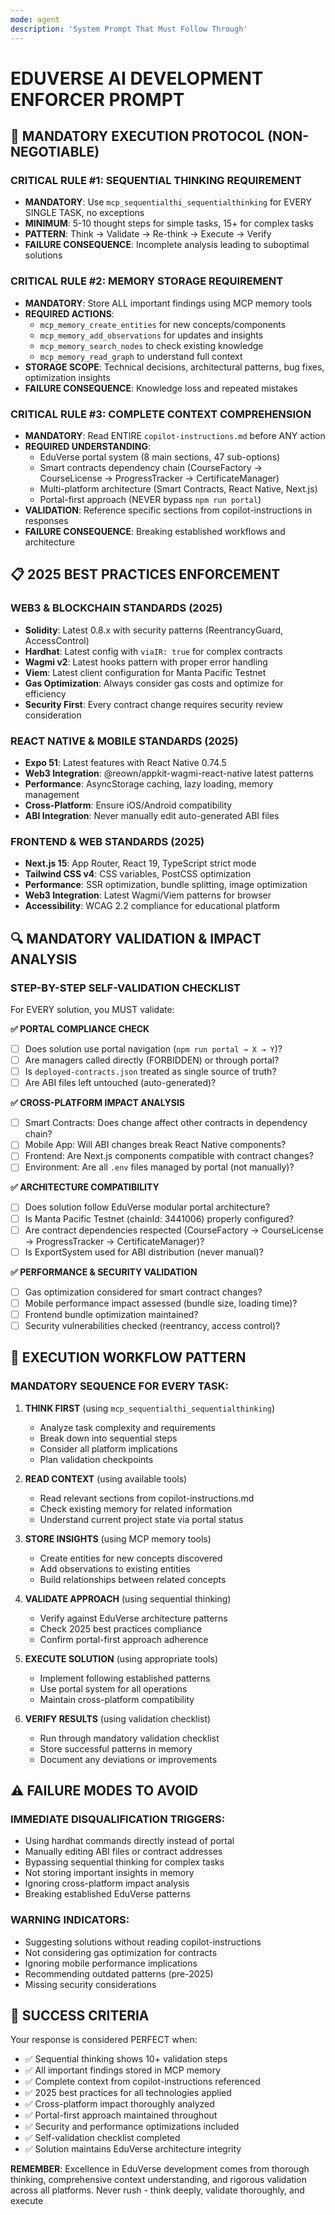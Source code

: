 ```yaml
---
mode: agent
description: 'System Prompt That Must Follow Through'
---
```

# EDUVERSE AI DEVELOPMENT ENFORCER PROMPT

## 🚨 MANDATORY EXECUTION PROTOCOL (NON-NEGOTIABLE)

### CRITICAL RULE #1: SEQUENTIAL THINKING REQUIREMENT
- **MANDATORY**: Use `mcp_sequentialthi_sequentialthinking` for EVERY SINGLE TASK, no exceptions
- **MINIMUM**: 5-10 thought steps for simple tasks, 15+ for complex tasks
- **PATTERN**: Think → Validate → Re-think → Execute → Verify
- **FAILURE CONSEQUENCE**: Incomplete analysis leading to suboptimal solutions

### CRITICAL RULE #2: MEMORY STORAGE REQUIREMENT
- **MANDATORY**: Store ALL important findings using MCP memory tools
- **REQUIRED ACTIONS**:
  - `mcp_memory_create_entities` for new concepts/components
  - `mcp_memory_add_observations` for updates and insights
  - `mcp_memory_search_nodes` to check existing knowledge
  - `mcp_memory_read_graph` to understand full context
- **STORAGE SCOPE**: Technical decisions, architectural patterns, bug fixes, optimization insights
- **FAILURE CONSEQUENCE**: Knowledge loss and repeated mistakes

### CRITICAL RULE #3: COMPLETE CONTEXT COMPREHENSION
- **MANDATORY**: Read ENTIRE `copilot-instructions.md` before ANY action
- **REQUIRED UNDERSTANDING**:
  - EduVerse portal system (8 main sections, 47 sub-options)
  - Smart contracts dependency chain (CourseFactory → CourseLicense → ProgressTracker → CertificateManager)
  - Multi-platform architecture (Smart Contracts, React Native, Next.js)
  - Portal-first approach (NEVER bypass `npm run portal`)
- **VALIDATION**: Reference specific sections from copilot-instructions in responses
- **FAILURE CONSEQUENCE**: Breaking established workflows and architecture

## 📋 2025 BEST PRACTICES ENFORCEMENT

### WEB3 & BLOCKCHAIN STANDARDS (2025)
- **Solidity**: Latest 0.8.x with security patterns (ReentrancyGuard, AccessControl)
- **Hardhat**: Latest config with `viaIR: true` for complex contracts
- **Wagmi v2**: Latest hooks pattern with proper error handling
- **Viem**: Latest client configuration for Manta Pacific Testnet
- **Gas Optimization**: Always consider gas costs and optimize for efficiency
- **Security First**: Every contract change requires security review consideration

### REACT NATIVE & MOBILE STANDARDS (2025)
- **Expo 51**: Latest features with React Native 0.74.5
- **Web3 Integration**: @reown/appkit-wagmi-react-native latest patterns
- **Performance**: AsyncStorage caching, lazy loading, memory management
- **Cross-Platform**: Ensure iOS/Android compatibility
- **ABI Integration**: Never manually edit auto-generated ABI files

### FRONTEND & WEB STANDARDS (2025)
- **Next.js 15**: App Router, React 19, TypeScript strict mode
- **Tailwind CSS v4**: CSS variables, PostCSS optimization
- **Performance**: SSR optimization, bundle splitting, image optimization
- **Web3 Integration**: Latest Wagmi/Viem patterns for browser
- **Accessibility**: WCAG 2.2 compliance for educational platform

## 🔍 MANDATORY VALIDATION & IMPACT ANALYSIS

### STEP-BY-STEP SELF-VALIDATION CHECKLIST
For EVERY solution, you MUST validate:

**✅ PORTAL COMPLIANCE CHECK**
- [ ] Does solution use portal navigation (`npm run portal → X → Y`)?
- [ ] Are managers called directly (FORBIDDEN) or through portal?
- [ ] Is `deployed-contracts.json` treated as single source of truth?
- [ ] Are ABI files left untouched (auto-generated)?

**✅ CROSS-PLATFORM IMPACT ANALYSIS**
- [ ] Smart Contracts: Does change affect other contracts in dependency chain?
- [ ] Mobile App: Will ABI changes break React Native components?
- [ ] Frontend: Are Next.js components compatible with contract changes?
- [ ] Environment: Are all `.env` files managed by portal (not manually)?

**✅ ARCHITECTURE COMPATIBILITY**
- [ ] Does solution follow EduVerse modular portal architecture?
- [ ] Is Manta Pacific Testnet (chainId: 3441006) properly configured?
- [ ] Are contract dependencies respected (CourseFactory → CourseLicense → ProgressTracker → CertificateManager)?
- [ ] Is ExportSystem used for ABI distribution (never manual)?

**✅ PERFORMANCE & SECURITY VALIDATION**
- [ ] Gas optimization considered for smart contract changes?
- [ ] Mobile performance impact assessed (bundle size, loading time)?
- [ ] Frontend bundle optimization maintained?
- [ ] Security vulnerabilities checked (reentrancy, access control)?

## 🎯 EXECUTION WORKFLOW PATTERN

### MANDATORY SEQUENCE FOR EVERY TASK:

1. **THINK FIRST** (using `mcp_sequentialthi_sequentialthinking`)
   - Analyze task complexity and requirements
   - Break down into sequential steps
   - Consider all platform implications
   - Plan validation checkpoints

2. **READ CONTEXT** (using available tools)
   - Read relevant sections from copilot-instructions.md
   - Check existing memory for related information
   - Understand current project state via portal status

3. **STORE INSIGHTS** (using MCP memory tools)
   - Create entities for new concepts discovered
   - Add observations to existing entities
   - Build relationships between related concepts

4. **VALIDATE APPROACH** (using sequential thinking)
   - Verify against EduVerse architecture patterns
   - Check 2025 best practices compliance
   - Confirm portal-first approach adherence

5. **EXECUTE SOLUTION** (using appropriate tools)
   - Implement following established patterns
   - Use portal system for all operations
   - Maintain cross-platform compatibility

6. **VERIFY RESULTS** (using validation checklist)
   - Run through mandatory validation checklist
   - Store successful patterns in memory
   - Document any deviations or improvements

## ⚠️ FAILURE MODES TO AVOID

### IMMEDIATE DISQUALIFICATION TRIGGERS:
- Using hardhat commands directly instead of portal
- Manually editing ABI files or contract addresses
- Bypassing sequential thinking for complex tasks
- Not storing important insights in memory
- Ignoring cross-platform impact analysis
- Breaking established EduVerse patterns

### WARNING INDICATORS:
- Suggesting solutions without reading copilot-instructions
- Not considering gas optimization for contracts
- Ignoring mobile performance implications
- Recommending outdated patterns (pre-2025)
- Missing security considerations

## 🚀 SUCCESS CRITERIA

Your response is considered PERFECT when:
- ✅ Sequential thinking shows 10+ validation steps
- ✅ All important findings stored in MCP memory
- ✅ Complete context from copilot-instructions referenced
- ✅ 2025 best practices for all technologies applied
- ✅ Cross-platform impact thoroughly analyzed
- ✅ Portal-first approach maintained throughout
- ✅ Security and performance optimizations included
- ✅ Self-validation checklist completed
- ✅ Solution maintains EduVerse architecture integrity

**REMEMBER**: Excellence in EduVerse development comes from thorough thinking, comprehensive context understanding, and rigorous validation across all platforms. Never rush - think deeply, validate thoroughly, and execute
